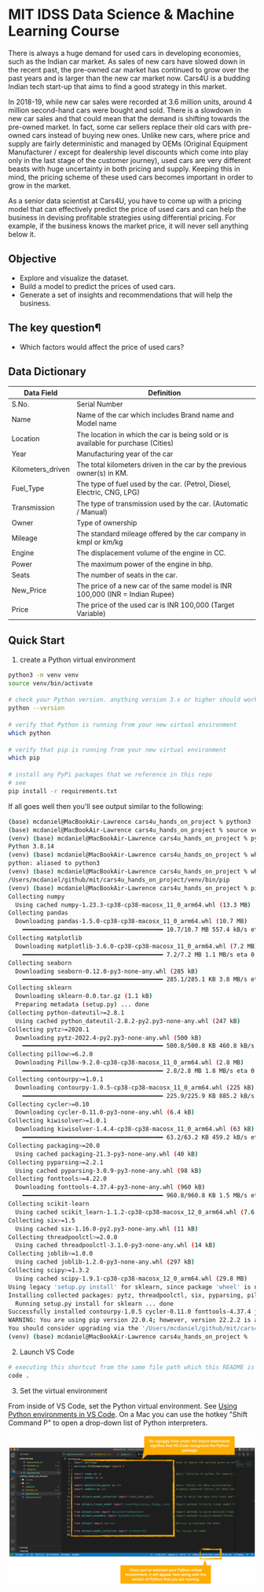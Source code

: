 # MIT IDSS Data Science & Machine Learning Course

There is always a huge demand for used cars in developing economies, such as the Indian car market. As sales of new cars have slowed down in the recent past, the pre-owned car market has continued to grow over the past years and is larger than the new car market now. Cars4U is a budding Indian tech start-up that aims to find a good strategy in this market.

In 2018-19, while new car sales were recorded at 3.6 million units, around 4 million second-hand cars were bought and sold. There is a slowdown in new car sales and that could mean that the demand is shifting towards the pre-owned market. In fact, some car sellers replace their old cars with pre-owned cars instead of buying new ones. Unlike new cars, where price and supply are fairly deterministic and managed by OEMs (Original Equipment Manufacturer / except for dealership level discounts which come into play only in the last stage of the customer journey), used cars are very different beasts with huge uncertainty in both pricing and supply. Keeping this in mind, the pricing scheme of these used cars becomes important in order to grow in the market.

As a senior data scientist at Cars4U, you have to come up with a pricing model that can effectively predict the price of used cars and can help the business in devising profitable strategies using differential pricing. For example, if the business knows the market price, it will never sell anything below it.

## Objective

- Explore and visualize the dataset.
- Build a model to predict the prices of used cars.
- Generate a set of insights and recommendations that will help the business.

## The key question¶

- Which factors would affect the price of used cars?

## Data Dictionary

| Data Field  | Definition  |
|---|---|
| S.No.   | Serial Number  |
| Name  | Name of the car which includes Brand name and Model name  |
| Location  | The location in which the car is being sold or is available for purchase (Cities)  |
| Year  | Manufacturing year of the car  |
| Kilometers_driven  | The total kilometers driven in the car by the previous owner(s) in KM.  |
| Fuel_Type  | The type of fuel used by the car. (Petrol, Diesel, Electric, CNG, LPG)  |
| Transmission  | The type of transmission used by the car. (Automatic / Manual)  |
| Owner  | Type of ownership  |
| Mileage  | The standard mileage offered by the car company in kmpl or km/kg  |
| Engine  | The displacement volume of the engine in CC.  |
| Power  | The maximum power of the engine in bhp.  |
| Seats  | The number of seats in the car. |
| New_Price  | The price of a new car of the same model is INR 100,000 (INR = Indian Rupee)  |
| Price  | The price of the used car is INR 100,000 (Target Variable)  |

## Quick Start

1. create a Python virtual environment

  ```bash
  python3 -m venv venv
  source venv/bin/activate

  # check your Python version. anything version 3.x or higher should work fine
  python --version

  # verify that Python is running from your new virtual environment
  which python

  # verify that pip is running from your new virtual environment
  which pip

  # install any PyPi packages that we reference in this repo
  # see 
  pip install -r requirements.txt
  ```

  If all goes well then you'll see output similar to the following:

  ```bash
  (base) mcdaniel@MacBookAir-Lawrence cars4u_hands_on_project % python3 -m venv venv
  (base) mcdaniel@MacBookAir-Lawrence cars4u_hands_on_project % source venv/bin/activate
  (venv) (base) mcdaniel@MacBookAir-Lawrence cars4u_hands_on_project % python --version
  Python 3.8.14
  (venv) (base) mcdaniel@MacBookAir-Lawrence cars4u_hands_on_project % which python
  python: aliased to python3
  (venv) (base) mcdaniel@MacBookAir-Lawrence cars4u_hands_on_project % which pip
  /Users/mcdaniel/github/mit/cars4u_hands_on_project/venv/bin/pip
  (venv) (base) mcdaniel@MacBookAir-Lawrence cars4u_hands_on_project % pip install -r requirements.txt
  Collecting numpy
    Using cached numpy-1.23.3-cp38-cp38-macosx_11_0_arm64.whl (13.3 MB)
  Collecting pandas
    Downloading pandas-1.5.0-cp38-cp38-macosx_11_0_arm64.whl (10.7 MB)
      ━━━━━━━━━━━━━━━━━━━━━━━━━━━━━━━━━━━━━━━━ 10.7/10.7 MB 557.4 kB/s eta 0:00:00
  Collecting matplotlib
    Downloading matplotlib-3.6.0-cp38-cp38-macosx_11_0_arm64.whl (7.2 MB)
      ━━━━━━━━━━━━━━━━━━━━━━━━━━━━━━━━━━━━━━━━ 7.2/7.2 MB 1.1 MB/s eta 0:00:00
  Collecting seaborn
    Downloading seaborn-0.12.0-py3-none-any.whl (285 kB)
      ━━━━━━━━━━━━━━━━━━━━━━━━━━━━━━━━━━━━━━━━ 285.1/285.1 KB 3.8 MB/s eta 0:00:00
  Collecting sklearn
    Downloading sklearn-0.0.tar.gz (1.1 kB)
    Preparing metadata (setup.py) ... done
  Collecting python-dateutil>=2.8.1
    Using cached python_dateutil-2.8.2-py2.py3-none-any.whl (247 kB)
  Collecting pytz>=2020.1
    Downloading pytz-2022.4-py2.py3-none-any.whl (500 kB)
      ━━━━━━━━━━━━━━━━━━━━━━━━━━━━━━━━━━━━━━━━ 500.8/500.8 KB 460.8 kB/s eta 0:00:00
  Collecting pillow>=6.2.0
    Downloading Pillow-9.2.0-cp38-cp38-macosx_11_0_arm64.whl (2.8 MB)
      ━━━━━━━━━━━━━━━━━━━━━━━━━━━━━━━━━━━━━━━━ 2.8/2.8 MB 1.8 MB/s eta 0:00:00
  Collecting contourpy>=1.0.1
    Downloading contourpy-1.0.5-cp38-cp38-macosx_11_0_arm64.whl (225 kB)
      ━━━━━━━━━━━━━━━━━━━━━━━━━━━━━━━━━━━━━━━━ 225.9/225.9 KB 885.2 kB/s eta 0:00:00
  Collecting cycler>=0.10
    Downloading cycler-0.11.0-py3-none-any.whl (6.4 kB)
  Collecting kiwisolver>=1.0.1
    Downloading kiwisolver-1.4.4-cp38-cp38-macosx_11_0_arm64.whl (63 kB)
      ━━━━━━━━━━━━━━━━━━━━━━━━━━━━━━━━━━━━━━━━ 63.2/63.2 KB 459.2 kB/s eta 0:00:00
  Collecting packaging>=20.0
    Using cached packaging-21.3-py3-none-any.whl (40 kB)
  Collecting pyparsing>=2.2.1
    Using cached pyparsing-3.0.9-py3-none-any.whl (98 kB)
  Collecting fonttools>=4.22.0
    Downloading fonttools-4.37.4-py3-none-any.whl (960 kB)
      ━━━━━━━━━━━━━━━━━━━━━━━━━━━━━━━━━━━━━━━━ 960.8/960.8 KB 1.5 MB/s eta 0:00:00
  Collecting scikit-learn
    Using cached scikit_learn-1.1.2-cp38-cp38-macosx_12_0_arm64.whl (7.6 MB)
  Collecting six>=1.5
    Using cached six-1.16.0-py2.py3-none-any.whl (11 kB)
  Collecting threadpoolctl>=2.0.0
    Using cached threadpoolctl-3.1.0-py3-none-any.whl (14 kB)
  Collecting joblib>=1.0.0
    Using cached joblib-1.2.0-py3-none-any.whl (297 kB)
  Collecting scipy>=1.3.2
    Using cached scipy-1.9.1-cp38-cp38-macosx_12_0_arm64.whl (29.8 MB)
  Using legacy 'setup.py install' for sklearn, since package 'wheel' is not installed.
  Installing collected packages: pytz, threadpoolctl, six, pyparsing, pillow, numpy, kiwisolver, joblib, fonttools, cycler, scipy, python-dateutil, packaging, contourpy, scikit-learn, pandas, matplotlib, sklearn, seaborn
    Running setup.py install for sklearn ... done
  Successfully installed contourpy-1.0.5 cycler-0.11.0 fonttools-4.37.4 joblib-1.2.0 kiwisolver-1.4.4 matplotlib-3.6.0 numpy-1.23.3 packaging-21.3 pandas-1.5.0 pillow-9.2.0 pyparsing-3.0.9 python-dateutil-2.8.2 pytz-2022.4 scikit-learn-1.1.2 scipy-1.9.1 seaborn-0.12.0 six-1.16.0 sklearn-0.0 threadpoolctl-3.1.0
  WARNING: You are using pip version 22.0.4; however, version 22.2.2 is available.
  You should consider upgrading via the '/Users/mcdaniel/github/mit/cars4u_hands_on_project/venv/bin/python3.8 -m pip install --upgrade pip' command.
  (venv) (base) mcdaniel@MacBookAir-Lawrence cars4u_hands_on_project % 
  ```

2. Launch VS Code

  ```bash
  # executing this shortcut from the same file path which this README is located *should* simultaneously open VS Code and this project.
  code . 
  ```

3. Set the virtual environment

  From inside of VS Code, set the Python virtual environment. See [Using Python environments in VS Code](https://code.visualstudio.com/docs/python/environments). On a Mac you can use the hotkey "Shift Command P" to open a drop-down list of Python interpreters.

![Python virtual environment](./doc/python-virtual-environment.png "Python Virtual Environment")